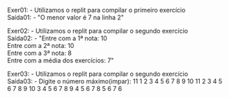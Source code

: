 Exer01: - Utilizamos o replit para compilar o primeiro exercício  
Saída01: - "O menor valor é 7 na linha 2"  
  
Exer02: - Utilizamos o replit para compilar o segundo exercício  
Saída02: - "Entre com a 1ª nota: 10  
            Entre com a 2ª nota: 10  
            Entre com a 3ª nota: 8  
            Entre com a média dos exercícios: 7"  
           
Exer03: - Utilizamos o replit para compilar o segundo exercício  
Saída03: - Digite o número máximo(impar): 11
1 2 3 4 5 6 7 8 9 10 11 
  2 3 4 5 6 7 8 9 10 
    3 4 5 6 7 8 9 
      4 5 6 7 8 
        5 6 7 
          6 
